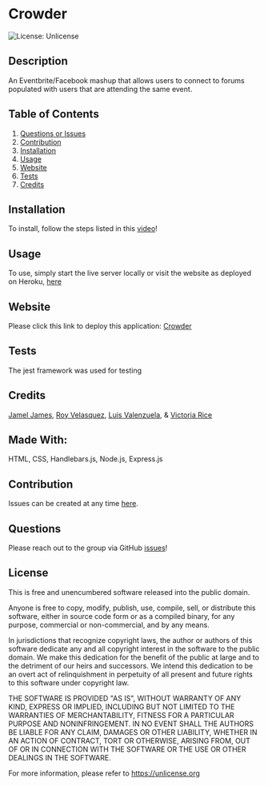 # Crowder 

![License: Unlicense](https://img.shields.io/badge/license-Unlicense-blue.svg)

## Description
An Eventbrite/Facebook mashup that allows users to connect to forums populated with users that are attending the same event.
## Table of Contents
1. [Questions or Issues](#Questions)
2. [Contribution](#Contribution)
3. [Installation](#Installation)
4. [Usage](#Usage)
5. [Website](#Website)
6. [Tests](#Tests)
7. [Credits](#Credits)
## Installation
To install, follow the steps listed in this [video](https://github.com)!
## Usage
To use, simply start the live server locally or visit the website as deployed on Heroku, [here](https://github.com)
## Website
Please click this link to deploy this application: [Crowder](https://crowderapp.herokuapp.com/)
## Tests
The jest framework was used for testing
## Credits
[Jamel James](https://github.com/jrj-sys), [Roy Velasquez](https://github.com/Roy4th), [Luis Valenzuela](https://github.com/Rinnnegone), & [Victoria Rice](https://github.com/vtori37)
## Made With:
HTML, CSS, Handlebars.js, Node.js, Express.js
## Contribution 
Issues can be created at any time [here](https://github.com/vtori37/Crowder/issues).
## Questions
Please reach out to the group via GitHub [issues](https://github.com/vtori37/Crowder/issues)!
## License
This is free and unencumbered software released into the public domain.

Anyone is free to copy, modify, publish, use, compile, sell, or
distribute this software, either in source code form or as a compiled
binary, for any purpose, commercial or non-commercial, and by any
means.

In jurisdictions that recognize copyright laws, the author or authors
of this software dedicate any and all copyright interest in the
software to the public domain. We make this dedication for the benefit
of the public at large and to the detriment of our heirs and
successors. We intend this dedication to be an overt act of
relinquishment in perpetuity of all present and future rights to this
software under copyright law.

THE SOFTWARE IS PROVIDED "AS IS", WITHOUT WARRANTY OF ANY KIND,
EXPRESS OR IMPLIED, INCLUDING BUT NOT LIMITED TO THE WARRANTIES OF
MERCHANTABILITY, FITNESS FOR A PARTICULAR PURPOSE AND NONINFRINGEMENT.
IN NO EVENT SHALL THE AUTHORS BE LIABLE FOR ANY CLAIM, DAMAGES OR
OTHER LIABILITY, WHETHER IN AN ACTION OF CONTRACT, TORT OR OTHERWISE,
ARISING FROM, OUT OF OR IN CONNECTION WITH THE SOFTWARE OR THE USE OR
OTHER DEALINGS IN THE SOFTWARE.

For more information, please refer to <https://unlicense.org>


